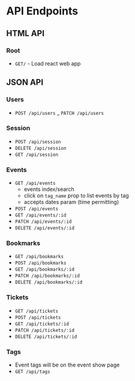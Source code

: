 # API Endpoints

## HTML API

### Root

- `GET/` - Load react web app

## JSON API

### Users
  
- `POST /api/users`
_ `PATCH /api/users`

### Session

- `POST /api/session`
- `DELETE /api/session`
- `GET /api/session`

### Events 

- `GET /api/events`
  - events index/search
  - click on `tag_name` prop to list events by tag
  - accepts dates param (time permitting)
- `POST /api/events`
- `GET /api/events/:id`
- `PATCH /api/events/:id`
- `DELETE /api/events/:id`

### Bookmarks

- `GET /api/bookmarks`
- `POST /api/bookmarks`
- `GET /api/bookmarks/:id`
- `PATCH /api/bookmarks/:id`
- `DELETE /api/bookmarks/:id`

### Tickets

- `GET /api/tickets`
- `POST /api/tickets`
- `GET /api/tickets/:id`
- `PATCH /api/tickets/:id`
- `DELETE /api/tickets/:id`

### Tags

- Event tags will be on the event show page
- `GET /api/tags`
